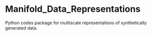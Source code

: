 # Manifold_Data_Representations
Python codes package for multiscale representations of synthetically generated data. 

